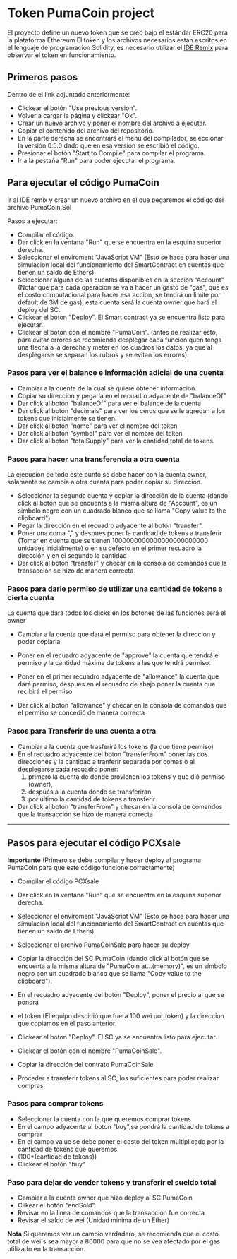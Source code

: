 # Token PumaCoin project
El proyecto define un nuevo token que se creó bajo el estándar ERC20 para la plataforma Ethereum
El token y los archivos necesarios están escritos en el lenguaje de programación Solidity, es necesario utilizar el [IDE Remix](https://remix.ethereum.org/) para observar el token en funcionamiento.

## Primeros pasos
Dentro de el link adjuntado anteriormente:
* Clickear el botón "Use previous version".
* Volver a cargar la página y clickear "Ok".
* Crear un nuevo archivo y poner el nombre del archivo a ejecutar.
* Copiar el contenido del archivo del repositorio.
* En la parte derecha se encontrará el menú del compilador, seleccionar la versión 0.5.0 dado que en esa versión se escribió el código.
* Presionar el botón "Start to Compile" para compilar el programa.
* Ir a la pestaña "Run" para poder ejecutar el programa.

## Para ejecutar el código PumaCoin

Ir al IDE remix y crear un nuevo archivo en el que pegaremos el código del archivo PumaCoin.Sol

Pasos a ejecutar:
* Compilar el código.
* Dar click en la ventana "Run" que se encuentra en la esquina superior derecha.
* Seleccionar el enviroment "JavaScript VM" (Esto se hace para hacer una simulacion local del funcionamiento del SmartContract en cuentas que tienen un saldo de Ethers).
* Seleccionar alguna de las cuentas disponibles en la seccion "Account" (Notar que para cada operacion se va a hacer un gasto de "gas", que es el costo computacional para hacer esa accion, se tendrá un limite por default de 3M de gas), esta cuenta será la cuenta owner que hará el deploy del SC.
* Clickear el boton "Deploy". El Smart contract ya se encuentra listo para ejecutar.
* Clickear el boton con el nombre "PumaCoin".
(antes de realizar esto, para evitar errores se recomienda desplegar cada funcion quen tenga una flecha a la derecha y meter en los cuadros los datos, ya que al desplegarse se separan los rubros y se evitan los errores).

### Pasos para ver el balance e información adicial de una cuenta

* Cambiar a la cuenta de la cual se quiere obtener informacion. 
* Copiar su direccion y pegarla en el recuadro adyacente de "balanceOf"
* Dar click al botón "balanceOf" para ver el balance de la cuenta
* Dar click al botón "decimals" para ver los ceros que se le agregan a los tokens que inicialmente se tienen.
* Dar click al botón "name" para ver el nombre del token
* Dar click al botón "symbol" para ver el nombre del token 
* Dar click al botón "totalSupply" para ver la cantidad total de tokens

### Pasos para hacer una transferencia a otra cuenta

La ejecución de todo este punto se debe hacer con la cuenta owner, solamente se cambia a otra cuenta para poder copiar su dirección.

* Seleccionar la segunda cuenta  y copiar la dirección de la cuenta (dando click al botón que se encuenta a la misma altura de "Account", es un simbolo negro con un cuadrado blanco que se llama "Copy value to the clipboard")
* Pegar la dirección en el recuadro adyacente al botón "transfer". 
* Poner una coma "," y despues poner la cantidad de tokens a transferir (Tomar en cuenta que se tienen 1000000000000000000000000 unidades inicialmente) o en su defecto en el primer recuadro la dirección y en el segundo la cantidad
* Dar click al botón "transfer" y checar en la consola de comandos que la transacción se hizo de manera correcta

### Pasos para darle permiso de utilizar una cantidad de tokens a cierta cuenta

La cuenta que dara todos los clicks en los botones de las funciones será el owner
* Cambiar a la cuenta que dará el permiso para obtener la direccion y poder copiarla

* Poner en el recuadro adyacente de "approve" la cuenta que tendrá el permiso y la cantidad máxima de tokens a las que tendrá permiso.
* Poner en el primer recuadro adyacente de "allowance" la cuenta que dará permiso, despues en el recuadro de abajo poner la cuenta que recibirá el permiso
* Dar click al botón "allowance" y checar en la consola de comandos que el permiso se concedió de manera correcta

### Pasos para Transferir de una cuenta a otra

* Cambiar a la cuenta que trasferirá los tokens (la que tiene permiso)
* En el recuadro adyacente del boton "transferFrom" poner las dos direcciones y la cantidad a tranferir separada por comas o al desplegarse cada recuadro poner:
     1. primero la cuenta de donde provienen los tokens y que dió permiso (owner),
     2. después a la cuenta donde se transferiran 
     3. por último la cantidad de tokens a transferir
* Dar click al botón "transferFrom" y checar en la consola de comandos que la transacción se hizo de manera correcta

***

## Pasos para ejecutar el código PCXsale
**Importante** (Primero se debe compilar y hacer deploy al programa PumaCoin para que este código funcione correctamente)

* Compilar el código PCXsale
* Dar click en la ventana "Run" que se encuentra en la esquina superior derecha.
* Seleccionar el enviroment "JavaScript VM" (Esto se hace para hacer una simulacion local del funcionamiento del SmartContract en cuentas que tienen un saldo de Ethers).
* Seleccionar el archivo PumaCoinSale para hacer su deploy
* Copiar la dirección del SC PumaCoin (dando click al botón que se encuenta a la misma altura de "PumaCoin at...(memory)", es un símbolo negro con un cuadrado blanco que se llama "Copy value to the clipboard").
* En el recuadro adyacente del botón "Deploy", poner el precio al que se pondrá
* el token (El equipo descidió que fuera 100 wei por token) y  la direccion que copiamos en el paso anterior.
* Clickear el boton "Deploy".
El SC ya se encuentra listo para ejecutar.

* Clickear el botón con el nombre "PumaCoinSale".
* Copiar la dirección del contrato PumaCoinSale
* Proceder a transferir tokens al SC, los suficientes para poder realizar compras

### Pasos para comprar tokens

* Seleccionar la cuenta con la que queremos comprar tokens
* En el campo adyacente al boton "buy",se pondrá la cantidad de tokens a comprar
* En el campo value se debe poner el costo del token multiplicado por la cantidad de tokens que queremos 
* (100*(cantidad de tokens))
* Clickear el botón "buy"
### Paso para dejar de vender tokens y transferir el sueldo total
* Cambiar a la cuenta owner que hizo deploy al SC PumaCoin
* Clikear el botón "endSold"
* Revisar en la linea de comandos que la transaccion fue correcta
* Revisar el saldo de wei (Unidad minima de un Ether)

 **Nota** Si queremos ver un cambio verdadero, se recomienda que 
 el costo total de wei´s sea mayor a 80000 para que no se vea 
 afectado por el gas utilizado en la transacción.
 
